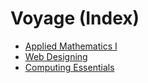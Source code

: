 # Voyage (Index)
- [Applied Mathematics I](INDEX/Applied%20Mathematics%20I.md)
- [Web Designing](INDEX/Web%20Designing.md)
- [Computing Essentials](INDEX/Computing%20Essentials.md)